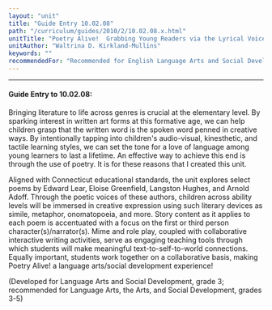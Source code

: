 ```yaml
---
layout: "unit"
title: "Guide Entry 10.02.08"
path: "/curriculum/guides/2010/2/10.02.08.x.html"
unitTitle: "Poetry Alive!  Grabbing Young Readers via the Lyrical Voice"
unitAuthor: "Waltrina D. Kirkland-Mullins"
keywords: ""
recommendedFor: "Recommended for English Language Arts and Social Development, grades 3-5"
---
```

<body>
<hr/>
<h4>
Guide Entry to 10.02.08:
</h4>
<p>
Bringing literature to life across genres is crucial at the elementary level.  By sparking interest in written art forms at this formative age, we can help children grasp that the written word is the spoken word penned in creative ways.  By intentionally tapping into children's audio-visual, kinesthetic, and tactile learning styles, we can set the tone for a love of language among young learners to last a lifetime.  An effective way to achieve this end is through the use of poetry.  It is for these reasons that I created this unit.
</p>
<p>
Aligned with Connecticut educational standards, the unit explores select poems by Edward Lear, Eloise Greenfield, Langston Hughes, and Arnold Adoff.  Through the poetic voices of these authors, children across ability levels will be immersed in creative expression using such literary devices as simile, metaphor, onomatopoeia, and more.  Story content as it applies to each poem is accentuated with a focus on the first or third person character(s)/narrator(s).  Mime and role play, coupled with collaborative interactive writing activities, serve as engaging teaching tools through which students will make meaningful text-to-self-to-world connections.  Equally important, students work together on a collaborative basis, making Poetry Alive! a language arts/social development experience!
</p>
<p>
(Developed for Language Arts and Social Development, grade 3; recommended for Language Arts, the Arts, and Social Development, grades 3-5)
</p>
</body>
